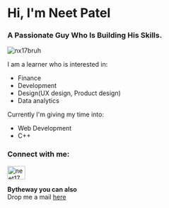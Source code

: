 <h1>Hi, I'm Neet Patel</h1>
<h3>A Passionate Guy Who Is Building His Skills.</h3>

<p align="left"> <img src="https://komarev.com/ghpvc/?username=nx17bruh&label=Profile%20views&color=0e75b6&style=flat" alt="nx17bruh" /> </p>

I am a learner who is interested in:
- Finance
- Development
- Design(UX design, Product design)
- Data analytics

Currently I'm giving my time into:
- Web Development
- C++

<h3 align="left">Connect with me:</h3>
<p align="left">
<a href="https://instagram.com/neet17_" target="blank"><img align="center" src="https://raw.githubusercontent.com/rahuldkjain/github-profile-readme-generator/master/src/images/icons/Social/instagram.svg" alt="neet17_" height="30" width="40" /></a>
</p>

**Bytheway you can also**<br> 
Drop me a mail [here](mailto:patel.neet2004@gmail.com)


